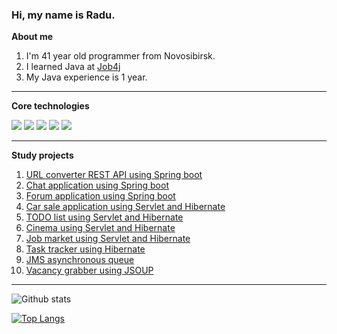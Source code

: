 ### Hi, my name is Radu.

**About me**
1. I'm 41 year old programmer from Novosibirsk.
2. I learned Java at [Job4j](https://job4j.ru/)
3. My Java experience is 1 year.

----

**Core technologies**

![](https://img.shields.io/badge/Spring-%3E%3D5-orange)
![](https://img.shields.io/badge/Hibernate-%3E%3D5-blue)
![](https://img.shields.io/badge/PostgreSQL-%3E%3D10-yellowgreen)
![](https://img.shields.io/badge/Java-%3E%3D8-green)
![](https://img.shields.io/badge/Maven-%3E%3D3-brightgreen)

---

**Study projects**

1. [URL converter REST API using Spring boot](https://github.com/RaduKostashchuk/job4j_url_shortcut)
2. [Chat application using Spring boot](https://github.com/RaduKostashchuk/job4j_chat)
3. [Forum application using Spring boot](https://github.com/RaduKostashchuk/job4j_forum)
4. [Car sale application using Servlet and Hibernate](https://github.com/RaduKostashchuk/job4j_cars)
5. [TODO list using Servlet and Hibernate](https://github.com/RaduKostashchuk/job4j_todo)
6. [Cinema using Servlet and Hibernate](https://github.com/RaduKostashchuk/job4j_cinema)
7. [Job market using Servlet and Hibernate](https://github.com/RaduKostashchuk/job4j_dreamjob)
8. [Task tracker using Hibernate](https://github.com/RaduKostashchuk/job4j_tracker)
9. [JMS asynchronous queue](https://github.com/RaduKostashchuk/job4j_pooh)
10. [Vacancy grabber using JSOUP](https://github.com/RaduKostashchuk/job4j_grabber)

---

![Github stats](https://github-readme-stats.vercel.app/api?username=RaduKostashchuk&hide=stars,prs,issues,contribs)

[![Top Langs](https://github-readme-stats.vercel.app/api/top-langs/?username=RaduKostashchuk&layout=compact)](https://github.com/RaduKostashchuk/github-readme-stats)

